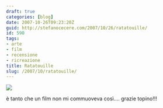```yaml
---
draft: true
categories: [blog]
date: 2007-10-26T09:23:20Z
guid: http://stefanocecere.com/2007/10/26/ratatouille/
id: 590
tags:
- arte
- film
- recensione
- ricreazione
title: Ratatouille
slug: /2007/10/ratatouille/
---
```


![](http://stefanocecere.com/wp-content/uploads/sites/3/2007/10/ratatouille.jpg)

è tanto che un film non mi commuoveva così…. grazie topino!!!